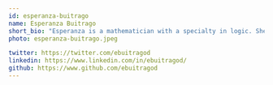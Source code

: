 ```yaml
---
id: esperanza-buitrago
name: Esperanza Buitrago
short_bio: "Esperanza is a mathematician with a specialty in logic. She has been working as entrepreneur, in different positions in tech areas, and lately she has been working as a Data Engineer in Agranimo, a company based in Germany that is interested in the agronomical models needed for the fields to be understood as they should be."
photo: esperanza-buitrago.jpeg

twitter: https://twitter.com/ebuitragod
linkedin: https://www.linkedin.com/in/ebuitragod/
github: https://www.github.com/ebuitragod
---
```

